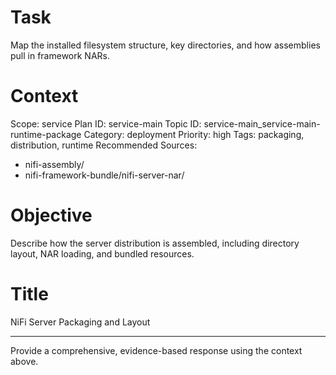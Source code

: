 # Task
Map the installed filesystem structure, key directories, and how assemblies pull in framework NARs.

# Context
Scope: service
Plan ID: service-main
Topic ID: service-main_service-main-runtime-package
Category: deployment
Priority: high
Tags: packaging, distribution, runtime
Recommended Sources:
- nifi-assembly/
- nifi-framework-bundle/nifi-server-nar/

# Objective
Describe how the server distribution is assembled, including directory layout, NAR loading, and bundled resources.

# Title
NiFi Server Packaging and Layout

---

Provide a comprehensive, evidence-based response using the context above.
